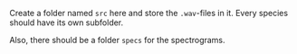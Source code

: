 Create a folder named `src` here and store the `.wav`-files in it. Every species should have its own subfolder.

Also, there should be a folder `specs` for the spectrograms.
